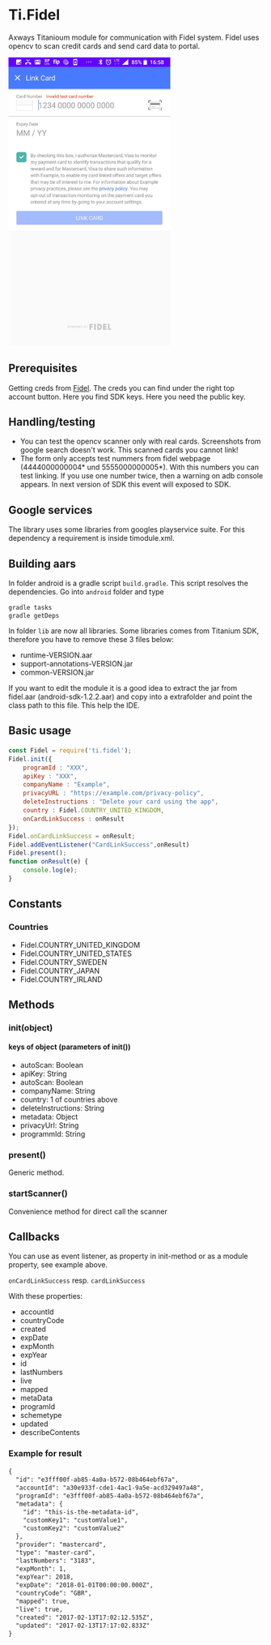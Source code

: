 # Ti.Fidel

Axways Titanioum module for communication with Fidel system. Fidel uses opencv to scan credit cards and send card data to portal.

<img src="https://raw.githubusercontent.com/AppWerft/Ti.Fidel/master/documentation/screen.jpg?token=AC24DbVnj7BUDDrl2qYpRK0DDKr71pJbks5cUw_3wA%3D%3D" width="320"/>

## Prerequisites

Getting creds from [Fidel](http://fidel.uk/). The creds you can find under the right top account button. Here you find SDK keys. Here you need the public key. 


## Handling/testing

* You can test the opencv scanner only with real cards. Screenshots from google search doesn't work. This scanned cards you cannot link!
* The form only accepts test nummers from fidel webpage (4444000000004* und 5555000000005*).  With this numbers you can test linking. If you use one number twice, then a warning on adb console appears. In next version of SDK this event will exposed to SDK.

##  Google services

The library uses some libraries from googles playservice suite. For this dependency a requirement is inside timodule.xml. 

## Building aars
In folder android is a gradle script `build.gradle`. This script resolves the dependencies. Go into `android` folder and type

```
gradle tasks
gradle getDeps
```
In folder `lib` are now all libraries. Some libraries comes from Titanium SDK, therefore you have to remove these 3 files below:

* runtime-VERSION.aar
* support-annotations-VERSION.jar
* common-VERSION.jar

If you want to edit the module it is a good idea to extract the jar from fidel.aar (android-sdk-1.2.2.aar) and copy into a extrafolder and point the class path to this file. This help the IDE.

## Basic usage


```javascript
const Fidel = require('ti.fidel');
Fidel.init({
	programId : "XXX",
	apiKey : "XXX",
	companyName : "Example",
	privacyURL : "https://example.com/privacy-policy",
	deleteInstructions : "Delete your card using the app",
	country : Fidel.COUNTRY_UNITED_KINGDOM,
	onCardLinkSuccess : onResult
});	
Fidel.onCardLinkSuccess = onResult;
Fidel.addEventListener("CardLinkSuccess",onResult)
Fidel.present();
function onResult(e) {
	console.log(e);
}
```

## Constants

### Countries

* Fidel.COUNTRY\_UNITED\_KINGDOM
* Fidel.COUNTRY\_UNITED\_STATES
* Fidel.COUNTRY\_SWEDEN
* Fidel.COUNTRY\_JAPAN  
* Fidel.COUNTRY\_IRLAND


## Methods

### init(object)
#### keys of object (parameters of init())
* autoScan: Boolean
* apiKey: String
* autoScan: Boolean
* companyName: String
* country: 1 of countries above
* deleteInstructions: String
* metadata: Object
* privacyUrl: String
* programmId: String


### present()
Generic method.

### startScanner()
Convenience method for direct call the scanner


## Callbacks

You can use as event listener, as property in init-method or as a module property, see example above.

`onCardLinkSuccess` resp.  `cardLinkSuccess`

With these properties:

* accountId
* countryCode
* created
* expDate
* expMonth
* expYear
* id
* lastNumbers
* live
* mapped
* metaData
* programId
* schemetype
* updated
* describeContents

### Example for result

```
{
  "id": "e3fff00f-ab85-4a0a-b572-08b464ebf67a",
  "accountId": "a30e933f-cde1-4ac1-9a5e-acd329497a48",
  "programId": "e3fff00f-ab85-4a0a-b572-08b464ebf67a",
  "metadata": {
    "id": "this-is-the-metadata-id",
    "customKey1": "customValue1",
    "customKey2": "customValue2"
  },
  "provider": "mastercard",
  "type": "master-card",
  "lastNumbers": "3183",
  "expMonth": 1,
  "expYear": 2018,
  "expDate": "2018-01-01T00:00:00.000Z",
  "countryCode": "GBR",
  "mapped": true,
  "live": true,
  "created": "2017-02-13T17:02:12.535Z",
  "updated": "2017-02-13T17:17:02.833Z"
}
```